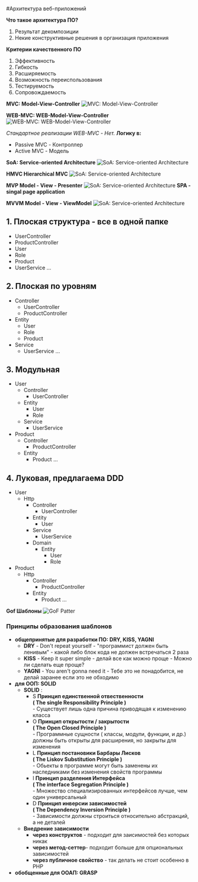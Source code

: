 #Архитектура веб-приложений

**Что такое архитектура ПО?**
1. Результат декомпозиции
2. Некие конструктивные решения в организация приложения

**Критерии качественного ПО**
1. Эффективность
2. Гибкость
3. Расширяемость
4. Возможность переиспользования
5. Тестируемость
6. Сопровождаемость

**MVC: Model-View-Controller**
![MVC: Model-View-Controller](assets/MVC.PNG)

**WEB-MVC: WEB-Model-View-Controller**
![WEB-MVC: WEB-Model-View-Controller](assets/WEB-MVC.PNG)

_Стандартное реализации WEB-MVC -  Нет._
**Логику в:**
 - Passive MVC - Контроллер
 - Active MVC - Модель
 
 **SoA: Service-oriented Architecture**
 ![SoA: Service-oriented Architecture](assets/SoA.PNG)
 
**HMVC Hierarchical MVC**
![SoA: Service-oriented Architecture](assets/HMVC.PNG)
  
**MVP Model - View - Presenter**
![SoA: Service-oriented Architecture](assets/MVP.PNG)
**SPA - singal page application**

**MVVM Model - View - ViewModel**
![SoA: Service-oriented Architecture](assets/MVVVM.PNG)

**1. Плоская структура - все в одной папке**
-
- UserController
- ProductController
- User
- Role
- Product
- UserService
...

**2. Плоская по уровням**
-
- Controller
    - UserController 
    - ProductController
- Entity
    - User
    - Role
    - Product
- Service
    - UserService
...

**3. Модульная**
-
- User
    - Controller
        - UserController 
    - Entity
        - User
        - Role
    - Service
        - UserService
- Product
    - Controller
        - ProductController
    - Entity 
        - Product
...

**4. Луковая, предлагаема DDD**
-
- User
    - Http
        - Controller
            - UserController 
        - Entity
            - User
        - Service
            - UserService
        - Domain
            - Entity
                - User
                - Role
- Product
    - Http
        - Controller
            - ProductController
        - Entity 
            - Product
...

**Gof Шаблоны**
![GoF Patter](assets/GoF.PNG)

### Принципы образования шаблонов
* **общепринятые для разработки ПО: DRY, KISS, YAGNI**
    * **DRY** - Don't repeat yourself - "программист должен быть ленивым" - какой либо блок кода не должен встречаться 2 раза
    * **KISS** - Keep it super simple - делай все как можно проще - Можно ли сделать еще проще?
    * **YAGNI** - You aren't gonna need it - Тебе это не понадобится, не делай заранее если это не обходимо
* **для ООП: SOLID**
    * **SOLID** :
       * S **Принцип единственной отвественности <br> ( The single Responsibility Principle )** <br> - Существует лишь одна причина приводящая к изменению класса
       * O **Принцип открытости / закрытости <br> ( The Open Closed Principle )** <br> - Программные сущности ( классы, модули, функции, и др.) должны быть открыты для расширения, но закрыты для изменения
       * L **Принцип постановики Барбары Лисков <br> ( The Liskov Substitution Principle )** <br> - Обьекты в программе могут быть заменены их наследниками без изменения свойств программы
       * I **Принцип разделения Интерфейса <br> ( The interface Segregation Principle )** <br> - Множество специализированных интерфейсов лучше, чем один универсальный
       * D **Принцип инверсии зависимостей <br> ( The Dependency Inversion Principle )** <br> - Зависимости должны строиться относительно абстракций, а не деталей
    * **Внедрение зависимости**
        * **через конструктов** - подходит для заисимостей без которых никак
        * **через метод-сеттер**- подходит больше для опциональных зависимостей
        * **через публичное свойство** - так делать не стоит особенно в PHP
* **обобщенные для ООАП: GRASP**